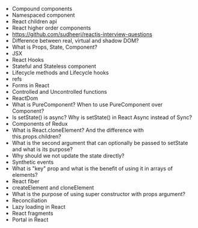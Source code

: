 * Compound components
* Namespaced component
* React children api
* React higher order components
* https://github.com/sudheerj/reactjs-interview-questions
* Difference between real, virtual and shadow DOM?
* What is Props, State, Component?
* JSX
* React Hooks
* Stateful and Stateless component
* Lifecycle methods and Lifecycle hooks
* refs
* Forms in React
* Controlled and Uncontrolled functions
* ReactDom
* What is PureComponent? When to use PureComponent over Component?
* Is setState() is async? Why is setState() in React Async instead of Sync?
* Components of Redux
* What is React.cloneElement? And the difference with this.props.children?
* What is the second argument that can optionally be passed to setState and what is its purpose?
* Why should we not update the state directly?
* Synthetic events
* What is "key" prop and what is the benefit of using it in arrays of elements?
* React fiber
* createElement and cloneElement
* What is the purpose of using super constructor with props argument?
* Reconciliation
* Lazy loading in React
* React fragments
* Portal in React
